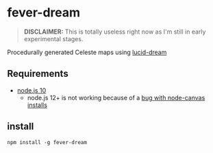 # fever-dream

> **DISCLAIMER:** This is totally useless right now as I'm still in early experimental stages.

Procedurally generated Celeste maps using [lucid-dream](https://github.com/tonylukasavage/lucid-dream)

## Requirements

* [node.js 10](https://nodejs.org/en/)
	* node.js 12+ is not working because of a [bug with node-canvas installs](https://github.com/Automattic/node-canvas/issues/1587)

## install

```
npm install -g fever-dream
```
